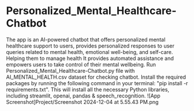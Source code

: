 # Personalized_Mental_Healthcare-Chatbot
The app is an AI-powered chatbot that offers personalized mental healthcare support to users, provides personalized responses to user queries related to mental health, emotional well-being, and self-care. Helping them to manage health It provides automated assistance and empowers users to take control of their mental wellbeing.
Run Personalized_Mental_Healthcare-Chatbot.py file with AI_MENTAL_HEALTH.csv dataset for checking chatbot.
Install the required packages by running the following command in your terminal: "pip install -r requirements.txt". This will install all the necessary Python libraries, including streamlit, openai, pandas & speech_recognition.
![App Screenshot]Project/Screenshot 2024-12-04 at 5.55.43 PM.png
